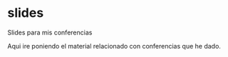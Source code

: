 # slides
Slides para mis conferencias

Aqui ire poniendo el material relacionado con conferencias que he dado. 

